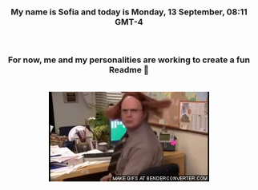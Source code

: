 


<div align="center">
<h3 >My name is Sofia and today is Monday, 13 September, 08:11 GMT-4</h3><br>
<h3 >For now, me and my personalities are working to create a fun Readme 👋
</h3><br>
<img src='img/dwight.gif' alt='working...'/>
</div>
